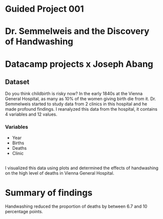 # Guided Project 001
# Dr. Semmelweis and the Discovery of Handwashing
# Datacamp projects x Joseph Abang

## Dataset
Do you think childbirth is risky now?  In the early 1840s at the Vienna General Hospital, as many as 10% of the women giving birth die from it. Dr. Semmelweis started to study data from 2 clinics in this hospital and he made profound findings. I reanalyzed this data from the hospital, it contains 4 variables and 12 values. 
### Variables
* Year
* Births
* Deaths
* Clinic
<br> 
I visualized this data using plots and determined the effects of handwashing on the high level of deaths in Vienna General Hospital.

# Summary of findings 
Handwashing reduced the proportion of deaths by between 6.7 and 10 percentage points.
